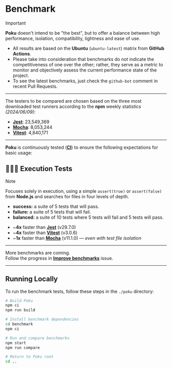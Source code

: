 # Benchmark

> [!IMPORTANT]
>
> **Poku** doesn't intend to be "the best", but to offer a balance between high performance, isolation, compatibility, lightness and ease of use.
>
> - All results are based on the **Ubuntu** (`ubuntu-latest`) matrix from **GitHub Actions**.
> - Please take into consideration that benchmarks do not indicate the competitiveness of one over the other; rather, they serve as a metric to monitor and objectively assess the current performance state of the project.
> - To see the latest benchmarks, just check the `github-bot` comment in recent Pull Requests.

---

The testers to be compared are chosen based on the three most downloaded test runners according to the **npm** weekly statistics _(2024/06/09)_:

- [**Jest**](https://www.npmjs.com/package/jest): 23,549,369
- [**Mocha**](https://www.npmjs.com/package/mocha): 8,053,244
- [**Vitest**](https://www.npmjs.com/package/vitest): 4,840,171

---

**Poku** is continuously tested ([**CI**](https://github.com/wellwelwel/poku/blob/main/.github/workflows/ci_benchmark.yml)) to ensure the following expectations for basic usage:

## 🏃🏻‍♀️ Execution Tests

> [!NOTE]
>
> Focuses solely in execution, using a simple `assert(true)` or `assert(false)` from **Node.js** and searches for files in four levels of depth.
>
> - **success:** a suite of 5 tests that will pass.
> - **failure:** a suite of 5 tests that will fail.
> - **balanced:** a suite of 10 tests where 5 tests will fail and 5 tests will pass.

- ~**4x** faster than [**Jest**](https://github.com/jestjs/jest) (v29.7.0)
- ~**4x** faster than [**Vitest**](https://github.com/vitest-dev/vitest) (v3.0.6)
- ~**1x** faster than [**Mocha**](https://github.com/mochajs/mocha) (v11.1.0) — _even with test file isolation_

---

More benchmarks are coming.  
Follow the progress in [**Improve benchmarks**](https://github.com/wellwelwel/poku/issues/926) issue.

---

## Running Locally

To run the benchmark tests, follow these steps in the `./poku` directory:

```sh
# Build Poku
npm ci
npm run build

# Install benchmark dependencies
cd benchmark
npm ci

# Run and compare benchmarks
npm start
npm run compare

# Return to Poku root
cd ..
```

